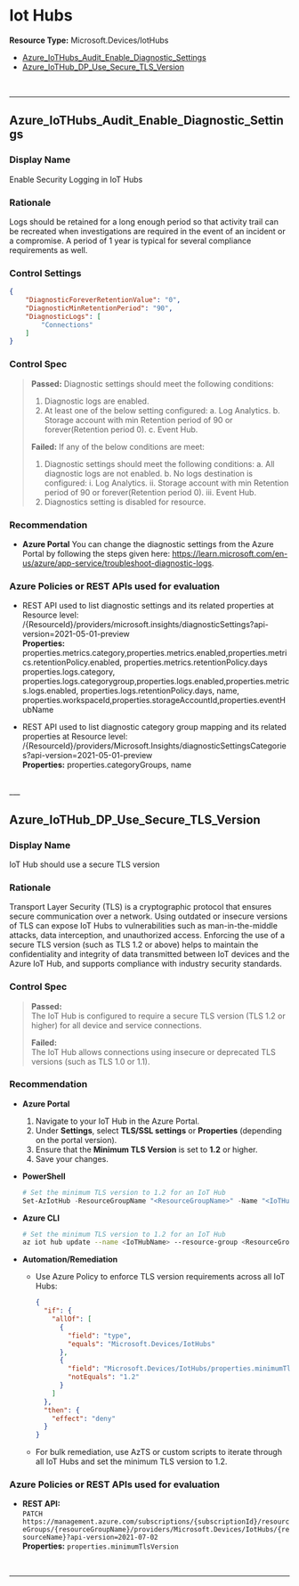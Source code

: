 ﻿# Iot Hubs
**Resource Type:** Microsoft.Devices/IotHubs

<!-- TOC -->

- [Azure_IoTHubs_Audit_Enable_Diagnostic_Settings](#azure_iothubs_audit_enable_diagnostic_settings)
- [Azure_IoTHub_DP_Use_Secure_TLS_Version](#azure_iothub_dp_use_secure_tls_version)


<!-- /TOC -->
<br/>

___ 

## Azure_IoTHubs_Audit_Enable_Diagnostic_Settings
 

### Display Name 
Enable Security Logging in IoT Hubs

### Rationale 
Logs should be retained for a long enough period so that activity trail can be recreated when investigations are required in the event of an incident or a compromise. A period of 1 year is typical for several compliance requirements as well.

### Control Settings 
```json 
{
    "DiagnosticForeverRetentionValue": "0",
    "DiagnosticMinRetentionPeriod": "90",
    "DiagnosticLogs": [
        "Connections"
    ]
}
 ```  

### Control Spec 

> **Passed:** 
> Diagnostic settings should meet the following conditions:
>   1. Diagnostic logs are enabled.
>   2. At least one of the below setting configured:
>       a. Log Analytics.
>       b. Storage account with min Retention period of 90 or forever(Retention period 0).
>       c. Event Hub.
> 
> **Failed:** 
> If any of the below conditions are meet:
>   1. Diagnostic settings should meet the following conditions:
>       a. All diagnostic logs are not enabled.
>       b. No logs destination is configured:
>          i. Log Analytics.
>          ii. Storage account with min Retention period of 90 or forever(Retention period 0).
>          iii. Event Hub.
>   2. Diagnostics setting is disabled for resource.

 
### Recommendation 

- **Azure Portal** 
    You can change the diagnostic settings from the Azure Portal by following the steps given here: https://learn.microsoft.com/en-us/azure/app-service/troubleshoot-diagnostic-logs.
      

### Azure Policies or REST APIs used for evaluation 

- REST API used to list diagnostic settings and its related properties at Resource level: 
/{ResourceId}/providers/microsoft.insights/diagnosticSettings?api-version=2021-05-01-preview<br />
**Properties:**
properties.metrics.category,properties.metrics.enabled,properties.metrics.retentionPolicy.enabled, properties.metrics.retentionPolicy.days
properties.logs.category, properties.logs.categorygroup,properties.logs.enabled,properties.metrics.logs.enabled, properties.logs.retentionPolicy.days, name, properties.workspaceId,properties.storageAccountId,properties.eventHubName

- REST API used to list diagnostic category group mapping and its related properties at Resource level: 
/{ResourceId}/providers/Microsoft.Insights/diagnosticSettingsCategories?api-version=2021-05-01-preview <br />
**Properties:**
properties.categoryGroups, name
<br />
___ 


## Azure_IoTHub_DP_Use_Secure_TLS_Version

### Display Name
IoT Hub should use a secure TLS version

### Rationale
Transport Layer Security (TLS) is a cryptographic protocol that ensures secure communication over a network. Using outdated or insecure versions of TLS can expose IoT Hubs to vulnerabilities such as man-in-the-middle attacks, data interception, and unauthorized access. Enforcing the use of a secure TLS version (such as TLS 1.2 or above) helps to maintain the confidentiality and integrity of data transmitted between IoT devices and the Azure IoT Hub, and supports compliance with industry security standards.

### Control Spec

> **Passed:**  
> The IoT Hub is configured to require a secure TLS version (TLS 1.2 or higher) for all device and service connections.
>
> **Failed:**  
> The IoT Hub allows connections using insecure or deprecated TLS versions (such as TLS 1.0 or 1.1).

### Recommendation

- **Azure Portal**
    1. Navigate to your IoT Hub in the Azure Portal.
    2. Under **Settings**, select **TLS/SSL settings** or **Properties** (depending on the portal version).
    3. Ensure that the **Minimum TLS Version** is set to **1.2** or higher.
    4. Save your changes.

- **PowerShell**
    ```powershell
    # Set the minimum TLS version to 1.2 for an IoT Hub
    Set-AzIotHub -ResourceGroupName "<ResourceGroupName>" -Name "<IoTHubName>" -MinimumTlsVersion "1.2"
    ```

- **Azure CLI**
    ```bash
    # Set the minimum TLS version to 1.2 for an IoT Hub
    az iot hub update --name <IoTHubName> --resource-group <ResourceGroupName> --set properties.minimumTlsVersion="1.2"
    ```

- **Automation/Remediation**
    - Use Azure Policy to enforce TLS version requirements across all IoT Hubs:
        ```json
        {
          "if": {
            "allOf": [
              {
                "field": "type",
                "equals": "Microsoft.Devices/IotHubs"
              },
              {
                "field": "Microsoft.Devices/IotHubs/properties.minimumTlsVersion",
                "notEquals": "1.2"
              }
            ]
          },
          "then": {
            "effect": "deny"
          }
        }
        ```
    - For bulk remediation, use AzTS or custom scripts to iterate through all IoT Hubs and set the minimum TLS version to 1.2.

### Azure Policies or REST APIs used for evaluation

- **REST API:**  
  `PATCH https://management.azure.com/subscriptions/{subscriptionId}/resourceGroups/{resourceGroupName}/providers/Microsoft.Devices/IotHubs/{resourceName}?api-version=2021-07-02`  
  **Properties:** `properties.minimumTlsVersion`

<br/>

___
